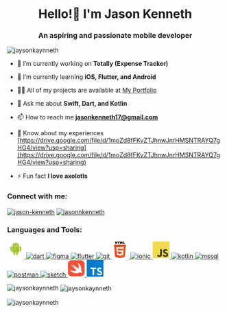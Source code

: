 <h1 align="center">Hello!👋 I'm Jason Kenneth</h1>
<h3 align="center">An aspiring and passionate mobile developer</h3>

<p align="left"> <img src="https://komarev.com/ghpvc/?username=jaysonkaynneth&label=Profile%20views&color=0e75b6&style=flat" alt="jaysonkaynneth" /> </p>

- 🔭 I’m currently working on **Totally (Expense Tracker)**

- 🌱 I’m currently learning **iOS, Flutter, and Android**

- 👨‍💻 All of my projects are available at [My Portfolio](https://jaysonkaynneth.github.io)

- 💬 Ask me about **Swift, Dart, and Kotlin**

- 📫 How to reach me **jasonkenneth17@gmail.com**

- 📄 Know about my experiences [https://drive.google.com/file/d/1moZd8fFKvZTJhnwJnrHMSNTRAYQ7gHG4/view?usp=sharing](https://drive.google.com/file/d/1moZd8fFKvZTJhnwJnrHMSNTRAYQ7gHG4/view?usp=sharing)

- ⚡ Fun fact **I love axolotls**

<h3 align="left">Connect with me:</h3>
<p align="left">
<a href="https://linkedin.com/in/jason-kenneth" target="blank"><img align="center" src="https://raw.githubusercontent.com/rahuldkjain/github-profile-readme-generator/master/src/images/icons/Social/linked-in-alt.svg" alt="jason-kenneth" height="30" width="40" /></a>
<a href="https://instagram.com/jasonnkenneth" target="blank"><img align="center" src="https://raw.githubusercontent.com/rahuldkjain/github-profile-readme-generator/master/src/images/icons/Social/instagram.svg" alt="jasonnkenneth" height="30" width="40" /></a>
</p>

<h3 align="left">Languages and Tools:</h3>
<p align="left"> <a href="https://developer.android.com" target="_blank" rel="noreferrer"> <img src="https://raw.githubusercontent.com/devicons/devicon/master/icons/android/android-original-wordmark.svg" alt="android" width="40" height="40"/> </a> <a href="https://dart.dev" target="_blank" rel="noreferrer"> <img src="https://www.vectorlogo.zone/logos/dartlang/dartlang-icon.svg" alt="dart" width="40" height="40"/> </a> <a href="https://www.figma.com/" target="_blank" rel="noreferrer"> <img src="https://www.vectorlogo.zone/logos/figma/figma-icon.svg" alt="figma" width="40" height="40"/> </a> <a href="https://flutter.dev" target="_blank" rel="noreferrer"> <img src="https://www.vectorlogo.zone/logos/flutterio/flutterio-icon.svg" alt="flutter" width="40" height="40"/> </a> <a href="https://git-scm.com/" target="_blank" rel="noreferrer"> <img src="https://www.vectorlogo.zone/logos/git-scm/git-scm-icon.svg" alt="git" width="40" height="40"/> </a> <a href="https://www.w3.org/html/" target="_blank" rel="noreferrer"> <img src="https://raw.githubusercontent.com/devicons/devicon/master/icons/html5/html5-original-wordmark.svg" alt="html5" width="40" height="40"/> </a> <a href="https://ionicframework.com" target="_blank" rel="noreferrer"> <img src="https://upload.wikimedia.org/wikipedia/commons/d/d1/Ionic_Logo.svg" alt="ionic" width="40" height="40"/> </a> <a href="https://developer.mozilla.org/en-US/docs/Web/JavaScript" target="_blank" rel="noreferrer"> <img src="https://raw.githubusercontent.com/devicons/devicon/master/icons/javascript/javascript-original.svg" alt="javascript" width="40" height="40"/> </a> <a href="https://kotlinlang.org" target="_blank" rel="noreferrer"> <img src="https://www.vectorlogo.zone/logos/kotlinlang/kotlinlang-icon.svg" alt="kotlin" width="40" height="40"/> </a> <a href="https://www.microsoft.com/en-us/sql-server" target="_blank" rel="noreferrer"> <img src="https://www.svgrepo.com/show/303229/microsoft-sql-server-logo.svg" alt="mssql" width="40" height="40"/> </a> <a href="https://postman.com" target="_blank" rel="noreferrer"> <img src="https://www.vectorlogo.zone/logos/getpostman/getpostman-icon.svg" alt="postman" width="40" height="40"/> </a> <a href="https://www.sketch.com/" target="_blank" rel="noreferrer"> <img src="https://www.vectorlogo.zone/logos/sketchapp/sketchapp-icon.svg" alt="sketch" width="40" height="40"/> </a> <a href="https://developer.apple.com/swift/" target="_blank" rel="noreferrer"> <img src="https://raw.githubusercontent.com/devicons/devicon/master/icons/swift/swift-original.svg" alt="swift" width="40" height="40"/> </a> <a href="https://www.typescriptlang.org/" target="_blank" rel="noreferrer"> <img src="https://raw.githubusercontent.com/devicons/devicon/master/icons/typescript/typescript-original.svg" alt="typescript" width="40" height="40"/> </a> </p>

<p><img align="left" src="https://github-readme-stats.vercel.app/api/top-langs?username=jaysonkaynneth&show_icons=true&locale=en&layout=compact" alt="jaysonkaynneth" /></p>

<p>&nbsp;<img align="center" src="https://github-readme-stats.vercel.app/api?username=jaysonkaynneth&show_icons=true&locale=en" alt="jaysonkaynneth" /></p>

<p><img align="center" src="https://github-readme-streak-stats.herokuapp.com/?user=jaysonkaynneth&" alt="jaysonkaynneth" /></p>
